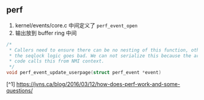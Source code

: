 ## perf
1. kernel/events/core.c 中间定义了 `perf_event_open`
2. 输出放到 buffer ring 中间

```c
/*
 * Callers need to ensure there can be no nesting of this function, otherwise
 * the seqlock logic goes bad. We can not serialize this because the arch
 * code calls this from NMI context.
 */
void perf_event_update_userpage(struct perf_event *event)
```

[^1] https://jvns.ca/blog/2016/03/12/how-does-perf-work-and-some-questions/
